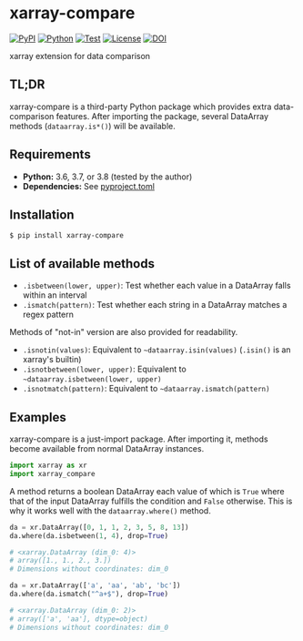 # xarray-compare

[![PyPI](https://img.shields.io/pypi/v/xarray-compare.svg?label=PyPI&style=flat-square)](https://pypi.org/pypi/xarray-compare/)
[![Python](https://img.shields.io/pypi/pyversions/xarray-compare.svg?label=Python&color=yellow&style=flat-square)](https://pypi.org/pypi/xarray-compare/)
[![Test](https://img.shields.io/github/workflow/status/astropenguin/xarray-compare/Test?logo=github&label=Test&style=flat-square)](https://github.com/astropenguin/xarray-compare/actions)
[![License](https://img.shields.io/badge/license-MIT-blue.svg?label=License&style=flat-square)](LICENSE)
[![DOI](https://img.shields.io/badge/DOI-10.5281/zenodo.3988924-blue?style=flat-square)](https://doi.org/10.5281/zenodo.3988924)

xarray extension for data comparison

## TL;DR

xarray-compare is a third-party Python package which provides extra data-comparison features.
After importing the package, several DataArray methods (`dataarray.is*()`) will be available.

## Requirements

- **Python:** 3.6, 3.7, or 3.8 (tested by the author)
- **Dependencies:** See [pyproject.toml](https://github.com/astropenguin/xarray-compare/blob/master/pyproject.toml)

## Installation

```shell
$ pip install xarray-compare
```

## List of available methods

- `.isbetween(lower, upper)`: Test whether each value in a DataArray falls within an interval
- `.ismatch(pattern)`: Test whether each string in a DataArray matches a regex pattern

Methods of "not-in" version are also provided for readability.

- `.isnotin(values)`: Equivalent to `~dataarray.isin(values)` (`.isin()` is an xarray's builtin)
- `.isnotbetween(lower, upper)`: Equivalent to `~dataarray.isbetween(lower, upper)`
- `.isnotmatch(pattern)`: Equivalent to `~dataarray.ismatch(pattern)`

## Examples

xarray-compare is a just-import package.
After importing it, methods become available from normal DataArray instances.

```python
import xarray as xr
import xarray_compare
```

A method returns a boolean DataArray each value of which is `True` where that of the input DataArray fulfills the condition and `False` otherwise.
This is why it works well with the `dataarray.where()` method.

```python
da = xr.DataArray([0, 1, 1, 2, 3, 5, 8, 13])
da.where(da.isbetween(1, 4), drop=True)

# <xarray.DataArray (dim_0: 4)>
# array([1., 1., 2., 3.])
# Dimensions without coordinates: dim_0
```

```python
da = xr.DataArray(['a', 'aa', 'ab', 'bc'])
da.where(da.ismatch("^a+$"), drop=True)

# <xarray.DataArray (dim_0: 2)>
# array(['a', 'aa'], dtype=object)
# Dimensions without coordinates: dim_0
```
